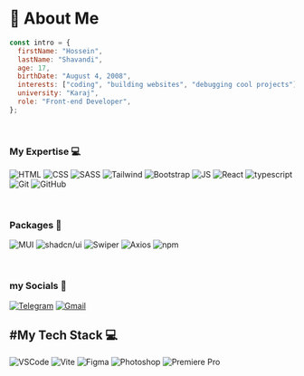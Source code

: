 # 👋 About Me

```javascript
const intro = {
  firstName: "Hossein",
  lastName: "Shavandi",
  age: 17,
  birthDate: "August 4, 2008",
  interests: ["coding", "building websites", "debugging cool projects"],
  university: "Karaj",
  role: "Front-end Developer",
};
```


<br>



### My Expertise 💻

![HTML](https://skillicons.dev/icons?i=html) ![CSS](https://skillicons.dev/icons?i=css) ![SASS](https://skillicons.dev/icons?i=sass) ![Tailwind](https://skillicons.dev/icons?i=tailwind) ![Bootstrap](https://skillicons.dev/icons?i=bootstrap) ![JS](https://skillicons.dev/icons?i=js) ![React](https://skillicons.dev/icons?i=react) ![typescript](https://skillicons.dev/icons?i=typescript) ![Git](https://skillicons.dev/icons?i=git) ![GitHub](https://skillicons.dev/icons?i=github)

<br>



### Packages 🌠

![MUI](https://img.shields.io/badge/MUI-%230081CB.svg?style=for-the-badge&logo=mui&logoColor=white)
![shadcn/ui](https://img.shields.io/badge/shadcn-ui-5A3E36?style=for-the-badge&logo=react&logoColor=white)
![Swiper](https://img.shields.io/badge/Swiper-%2332608F.svg?style=for-the-badge&logo=swiper&logoColor=white)
![Axios](https://img.shields.io/badge/Axios-%23050020.svg?style=for-the-badge&logo=axios&logoColor=white)
![npm](https://img.shields.io/badge/npm-%23000000.svg?style=for-the-badge&logo=npm&logoColor=white)


<br>

### my Socials 📨
[![Telegram](https://img.shields.io/badge/Telegram-2CA5E0?style=for-the-badge&logo=telegram&logoColor=white)](https://t.me/Jhilte)
[![Gmail](https://img.shields.io/badge/Gmail-D14836?style=for-the-badge&logo=gmail&logoColor=white)](mailto:hooseinshavandifront@gmail.com)



## #My Tech Stack 💻

![VSCode](https://skillicons.dev/icons?i=vscode)
![Vite](https://skillicons.dev/icons?i=vite)
![Figma](https://skillicons.dev/icons?i=figma)
![Photoshop](https://skillicons.dev/icons?i=ps)
![Premiere Pro](https://skillicons.dev/icons?i=pr)




